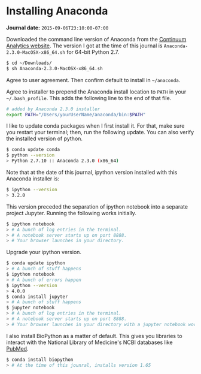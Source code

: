 # Installing Anaconda

**Journal date:** `2015-09-06T23:10:00-07:00`

Downloaded the command line version of Anaconda from the [Continuum Analytics
website](http://continuum.io/downloads). The version I got at the time of this
journal is `Anaconda-2.3.0-MacOSX-x86_64.sh` for 64-bit Python 2.7. 

```bash
$ cd ~/Downloads/
$ sh Anaconda-2.3.0-MacOSX-x86_64.sh
```

Agree to user agreement. Then confirm default to install in `~/anaconda`.

Agree to installer to prepend the Anaconda install location to `PATH` in your
`~/.bash_profile`. This adds the following line to the end of that file.

```bash
# added by Anaconda 2.3.0 installer
export PATH="/Users/yourUserName/anaconda/bin:$PATH"
```

I like to update conda packages when I first install it. For that, make sure you
restart your terminal; then, run the following update. You can also verify the
installed version of python.

```bash
$ conda update conda
$ python --version
> Python 2.7.10 :: Anaconda 2.3.0 (x86_64)
```

Note that at the date of this journal, ipython version installed with this
Anaconda installer is:

```bash
$ ipython --version
> 3.2.0
```

This version preceded the separation of ipython notebook into a separate project
Jupyter. Running the following works initially.

```bash
$ ipython notebook
> # A bunch of log entries in the terminal. 
> # A notebook server starts up on port 8888.
> # Your browser launches in your directory.
```

Upgrade your ipython version.

```bash
$ conda update ipython
> # A bunch of stuff happens
$ ipython notebook
> # A bunch of errors happen
$ ipython --version
> 4.0.0
$ conda install jupyter
> # A bunch of stuff happens
$ jupyter notebook
> # A bunch of log entries in the terminal. 
> # A notebook server starts up on port 8888.
> # Your browser launches in your directory with a jupyter notebook working.
```

I also install BioPython as a matter of default. This gives you libraries to
interact with the National Library of Medicine's NCBI databases like
[PubMed](http://www.pubmed.gov/).

```bash
$ conda install biopython
> # At the time of this jounral, installs version 1.65
```
